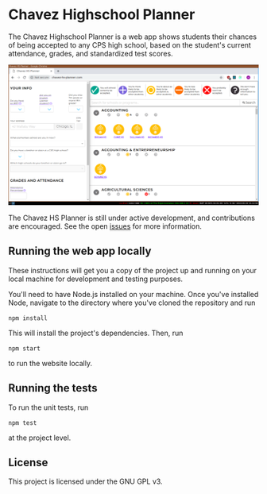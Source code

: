 # Chavez Highschool Planner

The Chavez Highschool Planner is a web app shows students their chances of being accepted to any CPS high school, based on the student's current attendance, grades, and standardized test scores.

![screenshot of Chavez HS Planner](chavez-hs-planner-screenshot.png "Logo Title Text 1")

The Chavez HS Planner is still under active development, and contributions are encouraged. See the open [issues](https://github.com/mpingram/chavez-hs-planner/issues) for more information.

## Running the web app locally

These instructions will get you a copy of the project up and running on your local machine for development and testing purposes.

You'll need to have Node.js installed on your machine. Once you've installed Node, navigate to the directory where you've cloned the repository and run

    npm install

This will install the project's dependencies. Then, run

    npm start

to run the website locally.


## Running the tests

To run the unit tests, run

    npm test

at the project level.


## License

This project is licensed under the GNU GPL v3.
